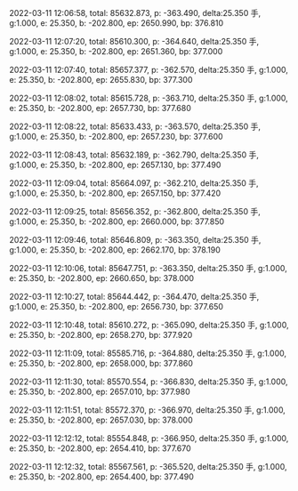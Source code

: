 2022-03-11 12:06:58, total: 85632.873, p: -363.490, delta:25.350 手, g:1.000, e: 25.350, b: -202.800, ep: 2650.990, bp: 376.810

2022-03-11 12:07:20, total: 85610.300, p: -364.640, delta:25.350 手, g:1.000, e: 25.350, b: -202.800, ep: 2651.360, bp: 377.000

2022-03-11 12:07:40, total: 85657.377, p: -362.570, delta:25.350 手, g:1.000, e: 25.350, b: -202.800, ep: 2655.830, bp: 377.300

2022-03-11 12:08:02, total: 85615.728, p: -363.710, delta:25.350 手, g:1.000, e: 25.350, b: -202.800, ep: 2657.730, bp: 377.680

2022-03-11 12:08:22, total: 85633.433, p: -363.570, delta:25.350 手, g:1.000, e: 25.350, b: -202.800, ep: 2657.230, bp: 377.600

2022-03-11 12:08:43, total: 85632.189, p: -362.790, delta:25.350 手, g:1.000, e: 25.350, b: -202.800, ep: 2657.130, bp: 377.490

2022-03-11 12:09:04, total: 85664.097, p: -362.210, delta:25.350 手, g:1.000, e: 25.350, b: -202.800, ep: 2657.150, bp: 377.420

2022-03-11 12:09:25, total: 85656.352, p: -362.800, delta:25.350 手, g:1.000, e: 25.350, b: -202.800, ep: 2660.000, bp: 377.850

2022-03-11 12:09:46, total: 85646.809, p: -363.350, delta:25.350 手, g:1.000, e: 25.350, b: -202.800, ep: 2662.170, bp: 378.190

2022-03-11 12:10:06, total: 85647.751, p: -363.350, delta:25.350 手, g:1.000, e: 25.350, b: -202.800, ep: 2660.650, bp: 378.000

2022-03-11 12:10:27, total: 85644.442, p: -364.470, delta:25.350 手, g:1.000, e: 25.350, b: -202.800, ep: 2656.730, bp: 377.650

2022-03-11 12:10:48, total: 85610.272, p: -365.090, delta:25.350 手, g:1.000, e: 25.350, b: -202.800, ep: 2658.270, bp: 377.920

2022-03-11 12:11:09, total: 85585.716, p: -364.880, delta:25.350 手, g:1.000, e: 25.350, b: -202.800, ep: 2658.000, bp: 377.860

2022-03-11 12:11:30, total: 85570.554, p: -366.830, delta:25.350 手, g:1.000, e: 25.350, b: -202.800, ep: 2657.010, bp: 377.980

2022-03-11 12:11:51, total: 85572.370, p: -366.970, delta:25.350 手, g:1.000, e: 25.350, b: -202.800, ep: 2657.030, bp: 378.000

2022-03-11 12:12:12, total: 85554.848, p: -366.950, delta:25.350 手, g:1.000, e: 25.350, b: -202.800, ep: 2654.410, bp: 377.670

2022-03-11 12:12:32, total: 85567.561, p: -365.520, delta:25.350 手, g:1.000, e: 25.350, b: -202.800, ep: 2654.400, bp: 377.490
